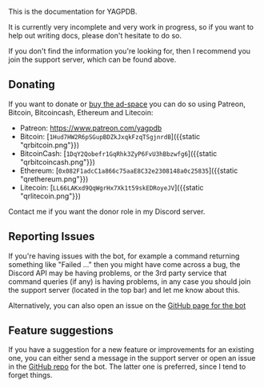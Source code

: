 This is the documentation for YAGPDB.

It is currently very incomplete and very work in progress, so if you want to help out writing docs, please don't hesitate to do so.

If you don't find the information you're looking for, then I recommend you join the support server, which can be found above.

## Donating

If you want to donate or [buy the ad-space](/docs/ads) you can do so using Patreon, Bitcoin, Bitcoincash, Ethereum and Litecoin:

 - Patreon: https://www.patreon.com/yagpdb
 - Bitcoin: [`1Hud7HW2R6pSGupBDZkJxqkFzqTSgjnrdB`]({{static "qrbitcoin.png"}})
 - BitcoinCash: [`1DqY2Qobefr1GqRhk3ZyP6FvU3hBbzwfg6`]({{static "qrbitcoincash.png"}})
 - Ethereum: [`0x082F1adcC1a866c75aaE8C32e2308148a0c25835`]({{static "qrethereum.png"}})
 - Litecoin: [`LL66LAKxd9QqWgrHx7Xk1t59skEDRoyeJV`]({{static "qrlitecoin.png"}})

Contact me if you want the donor role in my Discord server.

## Reporting Issues

If you're having issues with the bot, for example a command returning something like "Failed ..." then you might have come across a bug, the Discord API may be having problems, or the 3rd party service that command queries (if any) is having problems, in any case you should join the support server (located in the top bar) and let me know about this.

Alternatively, you can also open an issue on the [GitHub page for the bot](https://github.com/jonas747/yagpdb) 

## Feature suggestions

If you have a suggestion for a new feature or improvements for an existing one, you can either send a message in the support server or open an issue in the [GitHub repo](https://github.com/jonas747/yagpdb) for the bot. The latter one is preferred, since I tend to forget things. 
